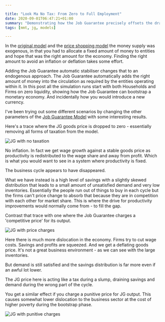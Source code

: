 ```yaml
---

title: "Look Ma No Tax: From Zero to Full Employment"
date: 2020-09-01T06:47:21+01:00
summary: "Demonstrating how the Job Guarantee precisely offsets the drain to savings"
tags: [mmt, jg, models]

---
```


In the [original model][2] and the [price shopping model][3] the money
supply was exogenous, in that you had to allocate a fixed amount of
money to entities and hope that was the right amount for the
economy. Finding the right amount to avoid an inflation or deflation
takes some effort.

Adding the Job Guarantee automatic stabiliser changes that to an
endogenous approach. The Job Guarantee automatically adds the right amount
of money into the circulation as required by the entities operating within
it. In this post all the simulation runs start with both Households and
Firms on zero liquidity, showing how the Job Guarantee can bootstrap a
monetary economy. And incidentally how you would introduce a new currency.

I've been trying out some different scenarios by changing the other
parameters of the [Job Guarantee Model][1] with some interesting results.

Here's a trace where the JG goods price is dropped to zero - essentially
removing all forms of taxation from the model.

![JG with no taxation](images/jg-from-zero-22-1-0-22.png)

No inflation. In fact we get wage growth against a stable goods price
as productivity is redistributed to the wage share and away from
profit. Which is what you would want to see in a system where productivity
is fixed.

The business cycle appears to have disappeared. 

What we have instead is a high level of savings with a slightly skewed
distribution that leads to a small amount of unsatisfied demand and very
low inventories.  Essentially the people run out of things to buy in each
cycle but the firms can't price change to absorb that because they are
in competition with each other for market share.  This is where the drive
for productivity improvements would normally come from - to fill the gap.

Contrast that trace with one where the Job Guarantee charges a
'competitive price' for its output.

![JG with price charges](images/jg-from-zero-22-1-21-22.png)

Here there is much more dislocation in the economy. Firms try to cut
wage costs. Savings and profits are squeezed. And we get a deflating
goods price. It's not a great business environment - as we can see with
the large inventories.

But demand is still satisfied and the savings distribution is far more
even if an awful lot lower.

The JG price here is acting like a tax during a slump, draining savings
and demand during the wrong part of the cycle. 

You get a similar effect if you charge a punitive price for JG
output. This causes somewhat lower dislocation to the
business sector at the cost of higher poverty during the bootstrap phase.

![JG with punitive charges](images/jg-from-zero-22-1-44-22.png)



[1]: http://jg.model.new-wayland.com/
[2]: http://baseline-economy.model.new-wayland.com/
[3]: http://price-shopping.model.new-wayland.com/
